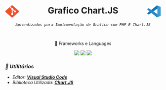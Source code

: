 
<h1 align="center"><img align="left" height="40" width="45" src="https://github.com/devicons/devicon/blob/master/icons/git/git-original.svg">Grafico Chart.JS<img align="right" height="40" width="45"src="https://github.com/devicons/devicon/blob/master/icons/vscode/vscode-original.svg"></h1>

 <div align="center">

   <cite align="center">`Aprendizados para Implementação de Grafico com PHP E Chart.JS`</cite>

</div>
<br>

   <p align="center">
 🚀 Frameworks e Languages 
</p>

  <p align="center">
    <img src="https://img.shields.io/badge/jQuery-0769AD?style=for-the-badge&logo=jquery&logoColor=white"/>
    <img src="https://img.shields.io/badge/PHP-777BB4?style=for-the-badge&logo=php&logoColor=white"/>
    <img src="https://img.shields.io/badge/MySQL-005C84?style=for-the-badge&logo=mysql&logoColor=white"/>

  </p>
<i>



### 📑 Utilitários

- Editor: **[Visual Studio Code](https://code.visualstudio.com/)**
- Biblioteca Utilizada: **[Chart.JS](https://www.chartjs.org/)**
</i>

